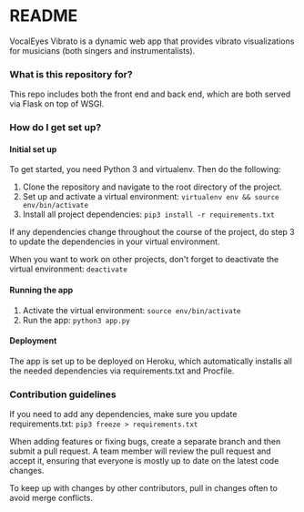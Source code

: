 # README #

VocalEyes Vibrato is a dynamic web app that provides vibrato visualizations for musicians
(both singers and instrumentalists).

### What is this repository for? ###

This repo includes both the front end and back end, which are both served via Flask on top of WSGI.

### How do I get set up? ###

#### Initial set up ####

To get started, you need Python 3 and virtualenv. Then do the following:
1. Clone the repository and navigate to the root directory of the project.
2. Set up and activate a virtual environment: `virtualenv env && source env/bin/activate`
3. Install all project dependencies: `pip3 install -r requirements.txt`

If any dependencies change throughout the course of the project, do step 3 to update the dependencies in your virtual environment.

When you want to work on other projects, don't forget to deactivate the virtual environment: `deactivate`

#### Running the app ####

1. Activate the virtual environment: `source env/bin/activate`
2. Run the app: `python3 app.py`

#### Deployment ####

The app is set up to be deployed on Heroku, which automatically installs all the needed dependencies via requirements.txt and Procfile.

### Contribution guidelines ###

If you need to add any dependencies, make sure you update requirements.txt: `pip3 freeze > requirements.txt`

When adding features or fixing bugs, create a separate branch and then submit a pull request. A team member will review the pull request and accept it, ensuring that everyone is mostly up to date on the latest code changes.

To keep up with changes by other contributors, pull in changes often to avoid merge conflicts.
